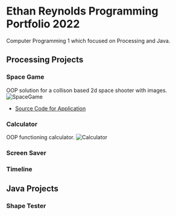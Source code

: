 # Ethan Reynolds Programming Portfolio 2022
Computer Programming 1 which focused on Processing and Java.

## Processing Projects

### Space Game
OOP solution for a collison based 2d space shooter with images.
![SpaceGame](https://github.com/SFgiantsfan/Programming-Portfolio-2021-2022/blob/gh-pages/Images/SpaceGame2022.png?raw=true)
* [Source Code for Application](https://github.com/SFgiantsfan/Programming-Portfolio-2021-2022/blob/gh-pages/src/SpaceGame.zip)

### Calculator 
OOP functioning calculator.
![Calculator]()

### Screen Saver

### Timeline

## Java Projects

### Shape Tester
